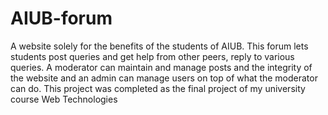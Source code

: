 # AIUB-forum
A website solely for the benefits of the students of AIUB. This forum lets students post queries and get help from other peers, reply to various queries. A moderator can maintain and manage posts and the integrity of the website and an admin can manage users on top of what the moderator can do. This project was completed as the final project of my university course Web Technologies
